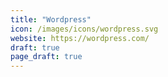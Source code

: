 ```yaml
---
title: "Wordpress"
icon: /images/icons/wordpress.svg
website: https://wordpress.com/
draft: true
page_draft: true
---
```

